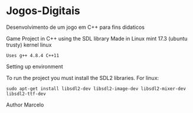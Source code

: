 # Jogos-Digitais
Desenvolvimento de um jogo em C++ para fins didaticos




Game Project in C++ using the SDL library
    Made in Linux mint 17.3 (ubuntu trusty) kernel linux
   

    Uses g++ 4.8.4 C++11


Setting up environment

To run the project you must install the SDL2 libraries.
For linux:
	
	sudo apt-get install libsdl2-dev libsdl2-image-dev libsdl2-mixer-dev libsdl2-ttf-dev
  
  


Author Marcelo

